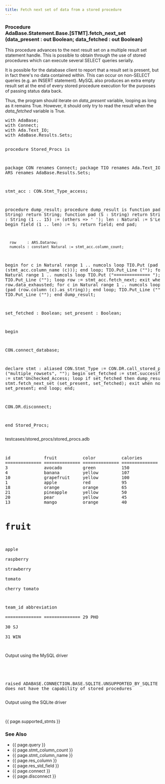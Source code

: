 ```yaml
---
title: Fetch next set of data from a stored procedure
---
```


<div class="leftside">
<h3>Procedure<br/>
AdaBase.Statement.Base.[STMT].fetch_next_set (data_present : out Boolean;
                                              data_fetched : out Boolean)</h3>
<p>
This procedure advances to the next result set on a multiple result set
statement handle.  This is possible to obtain through the use of stored
procedures which can execute several SELECT queries serially.
</p>
<p>
It is possible for the database client to report that a result set is present,
but in fact there's no data contained within.  This can occur on non-SELECT
queries (e.g. an INSERT statement).  MySQL also produces an extra empty result
set at the end of every stored procedure execution for the purposes of passing
status data back.
</p>
<p>
Thus, the program should iterate on <i>data_present</i> variable, looping as
long as it remains True.  However, it should only try to read the result when
the <i>data_fetched</i> variable is True.
</p>
<pre class="code">
with AdaBase;
with Connect;
with Ada.Text_IO;
with AdaBase.Results.Sets;

procedure Stored_Procs is

   package CON renames Connect;
   package TIO renames Ada.Text_IO;
   package ARS renames AdaBase.Results.Sets;

   stmt_acc : CON.Stmt_Type_access;

   procedure dump_result;
   procedure dump_result
   is
      function pad (S : String) return String;
      function pad (S : String) return String
      is
         field : String (1 .. 15) := (others => ' ');
         len   : Natural := S'Length;
      begin
         field (1 .. len) := S;
         return field;
      end pad;

      row     : ARS.Datarow;
      numcols : constant Natural := stmt_acc.column_count;
   begin
      for c in Natural range 1 .. numcols loop
         TIO.Put (pad (stmt_acc.column_name (c)));
      end loop;
      TIO.Put_Line ("");
      for c in Natural range 1 .. numcols loop
         TIO.Put ("============== ");
      end loop;
      TIO.Put_Line ("");
      loop
         row := stmt_acc.fetch_next;
         exit when row.data_exhausted;
         for c in Natural range 1 .. numcols loop
            TIO.Put (pad (row.column (c).as_string));
         end loop;
         TIO.Put_Line ("");
      end loop;
      TIO.Put_Line ("");
   end dump_result;

   set_fetched : Boolean;
   set_present : Boolean;

begin

   CON.connect_database;

   declare
      stmt : aliased CON.Stmt_Type :=
             CON.DR.call_stored_procedure ("multiple_rowsets", "");
   begin
      set_fetched := stmt.successful;
      stmt_acc := stmt'Unchecked_Access;
      loop
         if set_fetched then
            dump_result;
         end if;
         stmt.fetch_next_set (set_present, set_fetched);
         exit when not set_present;
      end loop;
   end;

   CON.DR.disconnect;

end Stored_Procs;
</pre>
<p class="caption">testcases/stored_procs/stored_procs.adb</p>
<br/>
<pre class="output">
id             fruit          color          calories       
============== ============== ============== ============== 
3              avocado        green          150            
4              banana         yellow         107            
10             grapefruit     yellow         100            
1              apple          red            95             
18             orange         orange         65             
21             pineapple      yellow         50             
20             pear           yellow         45             
13             mango          orange         40             

fruit          
============== 
apple          
raspberry      
strawberry     
tomato         
cherry tomato  

team_id        abbreviation   
============== ============== 
29             PHO            
30             SJ             
31             WIN            
</pre>
<p class="caption">Output using the MySQL driver</p>
<br/>
<pre class="output">

raised ADABASE.CONNECTION.BASE.SQLITE.UNSUPPORTED_BY_SQLITE : SQLite does not have the capability of stored procedures
</pre>
<p class="caption">Output using the SQLite driver</p>
<br/>
<p>{{ page.supported_stmts }}</p>
</div>
<div class="sidenav">
  <h3>See Also</h3>
  <ul>
    <li>{{ page.query }}</li>
    <li>{{ page.stmt_column_count }}</li>
    <li>{{ page.stmt_column_name }}</li>
    <li>{{ page.res_column }}</li>
    <li>{{ page.res_std_field }}</li>
    <li>{{ page.connect }}</li>
    <li>{{ page.disconnect }}</li>
  </ul>
</div>
